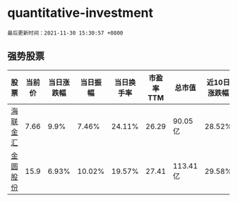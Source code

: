 # quantitative-investment

`最后更新时间：2021-11-30 15:30:57 +0800`

## 强势股票

|股票|当前价|当日涨跌幅|当日振幅|当日换手率|市盈率TTM|总市值|近10日涨跌幅|
|----|----|----|----|----|----|----|----|
|[海联金汇](https://xueqiu.com/S/SZ002537)|7.66|9.9%|7.46%|24.11%|26.29|90.05亿|28.52%|
|[金圆股份](https://xueqiu.com/S/SZ000546)|15.9|6.93%|10.02%|19.57%|27.41|113.41亿|29.58%|
